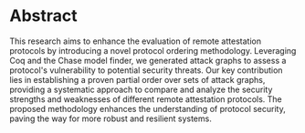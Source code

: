 # Abstract

This research aims to enhance the evaluation of remote attestation protocols by introducing a novel protocol ordering methodology. Leveraging Coq and the Chase model finder, we generated attack graphs to assess a protocol's vulnerability to potential security threats. Our key contribution lies in establishing a proven partial order over sets of attack graphs, providing a systematic approach to compare and analyze the security strengths and weaknesses of different remote attestation protocols. The proposed methodology enhances the understanding of protocol security, paving the way for more robust and resilient systems.
